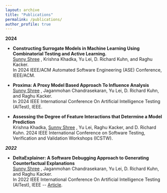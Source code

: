 ```yaml
---
layout: archive
title: "Publications"
permalink: /publications/
author_profile: true
---
```


**2024**

  * **Constructing Surrogate Models in Machine Learning Using Combinatorial Testing and Active Learning.**  
    <u>Sunny Shree</u> , Krishna Khadka, Yu Lei, D. Richard Kuhn, and Raghu Kacker.  
    In 2024 IEEE/ACM Automated Software Engineering (ASE) Conference, IEEE/ACM.
    
  * **Proxima: A Proxy Model Based Approach To Influence Analysis**  
    <u>Sunny Shree</u> , Jaganmohan Chandrasekaran, Yu Lei, D. Richard Kuhn, and Raghu Kacker.  
    In 2024 IEEE International Conference On Artificial Intelligence Testing (AITest), IEEE.

  * **Assessing the Degree of Feature Interactions that Determine a Model Prediction**  
    Krishna Khadka, <u>Sunny Shree</u> , Yu Lei, Raghu Kacker, and D. Richard Kuhn.
    2024 IEEE International Conference on Software Testing, Verification and Validation Workshops (ICSTW).
    
***2022***

  * **DeltaExplainer: A Software Debugging Approach to Generating Counterfactual Explanations**  
    <u>Sunny Shree</u> , Jaganmohan Chandrasekaran, Yu Lei, D. Richard Kuhn, and Raghu Kacker.  
    In 2022 IEEE International Conference On Artificial Intelligence Testing (AITest), IEEE -- [Article](https://ieeexplore.ieee.org/abstract/document/9898123).
